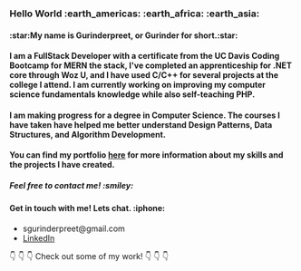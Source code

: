 <h3>Hello World :earth_americas: :earth_africa: :earth_asia:</h3>
<h4>:star:My name is Gurinderpreet, or Gurinder for short.:star:</h4>
<h4>I am a FullStack Developer with a certificate from the UC Davis Coding Bootcamp for MERN the stack, I've completed an apprenticeship for .NET core through Woz U, and I have used C/C++ for several projects at the college I attend. I am currently working on improving my computer science fundamentals knowledge while also self-teaching PHP.</h4> 

<h4>I am making progress for a degree in Computer Science. The courses I have taken have helped me better understand Design Patterns, Data Structures, and Algorithm Development.</h4>

<h4>You can find my portfolio <a href="https://gurinder-portfolio.herokuapp.com/">here</a> for more information about my skills and the projects I have created.</h4>

<h5>Feel free to contact me! :smiley:</h5>
<h4>Get in touch with me! Lets chat. :iphone:</h4>
<ul>
  <li>sgurinderpreet@gmail.com</li>
  <li><a href="https://www.linkedin.com/in/gurinderpreet-singh/">LinkedIn</a></li>
</ul>

:point_down: :point_down: :point_down: Check out some of my work! :point_down: :point_down: :point_down:
<!--
**Gurinderp/Gurinderp** is a ✨ _special_ ✨ repository because its `README.md` (this file) appears on your GitHub profile.

Here are some ideas to get you started:

- 🔭 I’m currently working on ...
- 🌱 I’m currently learning ...
- 👯 I’m looking to collaborate on ...
- 🤔 I’m looking for help with ...
- 💬 Ask me about ...
- 📫 How to reach me: ...
- 😄 Pronouns: ...
- ⚡ Fun fact: ...
-->
